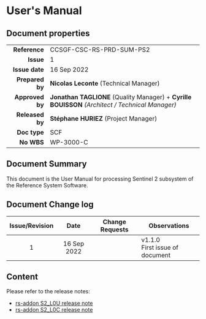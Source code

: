 # User's Manual

## Document properties

|    |   |
| -: | - |
|    **Reference** | CCSGF-CSC-RS-PRD-SUM-PS2 |
|        **Issue** | 1 |
|   **Issue date** | 16 Sep 2022 |
|  **Prepared by** | **Nicolas Leconte** (Technical Manager) |
|  **Approved by** | **Jonathan TAGLIONE** (Quality Manager) + **Cyrille BOUISSON**  *(Architect / Technical Manager)* |
|  **Released by** | **Stéphane HURIEZ** (Project Manager) |
|     **Doc type** | SCF |
|       **No WBS** | WP-3000-C |

## Document Summary

This document is the User Manual for processing Sentinel 2 subsystem of the Reference System Software.

## Document Change log

| Issue/Revision | Date | Change Requests | Observations |
| :------------: | :--: | --------------- | ------------ |
| 1 | 16 Sep 2022 | | v1.1.0 <br> First issue of document |

## Content

Please refer to the release notes:
- [rs-addon S2_L0U release note](./../../rs-addons/S2_L0U/Release_Note.md)
- [rs-addon S2_L0C release note](./../../rs-addons/S2_L0C/Release_Note.md)
